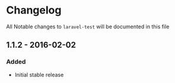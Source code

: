 # Changelog

All Notable changes to `laravel-test` will be documented in this file

## 1.1.2 - 2016-02-02

### Added
- Initial stable release

